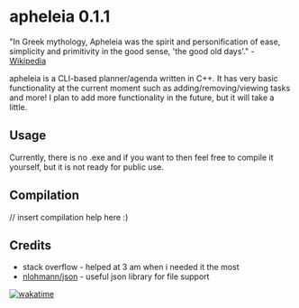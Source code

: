 # apheleia 0.1.1

"In Greek mythology, Apheleia was the spirit and personification of ease, simplicity and primitivity in the good sense, 'the good old days'." - [Wikipedia](https://en.wikipedia.org/wiki/Apheleia)

apheleia is a CLI-based planner/agenda written in C++. It has very basic functionality at the current moment such as adding/removing/viewing tasks and more! I plan to add more functionality in the future, but it will take a little.

## Usage

Currently, there is no .exe and if you want to then feel free to compile it yourself, but it is not ready for public use.

## Compilation

// insert compilation help here :)

## Credits

- stack overflow - helped at 3 am when i needed it the most
- [nlohmann/json](https://github.com/nlohmann/json) - useful json library for file support

[![wakatime](https://wakatime.com/badge/user/018cb3d3-56db-426e-852f-5282ba3a04e4/project/018cb9ec-d76c-42f3-a3a5-c2983c095f02.svg)](https://wakatime.com/badge/user/018cb3d3-56db-426e-852f-5282ba3a04e4/project/018cb9ec-d76c-42f3-a3a5-c2983c095f02)